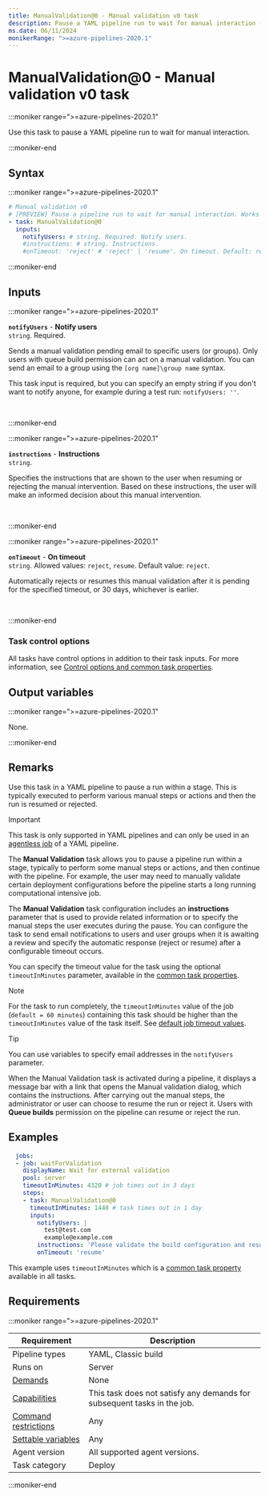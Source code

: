 ```yaml
---
title: ManualValidation@0 - Manual validation v0 task
description: Pause a YAML pipeline run to wait for manual interaction (Preview).
ms.date: 06/11/2024
monikerRange: ">=azure-pipelines-2020.1"
---
```


# ManualValidation@0 - Manual validation v0 task

<!-- :::description::: -->
:::moniker range=">=azure-pipelines-2020.1"

<!-- :::editable-content name="description"::: -->
Use this task to pause a YAML pipeline run to wait for manual interaction.
<!-- :::editable-content-end::: -->

:::moniker-end
<!-- :::description-end::: -->

<!-- :::syntax::: -->
## Syntax

:::moniker range=">=azure-pipelines-2020.1"

```yaml
# Manual validation v0
# [PREVIEW] Pause a pipeline run to wait for manual interaction. Works only with YAML pipelines.
- task: ManualValidation@0
  inputs:
    notifyUsers: # string. Required. Notify users. 
    #instructions: # string. Instructions. 
    #onTimeout: 'reject' # 'reject' | 'resume'. On timeout. Default: reject.
```

:::moniker-end
<!-- :::syntax-end::: -->

<!-- :::inputs::: -->
## Inputs

<!-- :::item name="notifyUsers"::: -->
:::moniker range=">=azure-pipelines-2020.1"

**`notifyUsers`** - **Notify users**<br>
`string`. Required.<br>
<!-- :::editable-content name="helpMarkDown"::: -->
Sends a manual validation pending email to specific users (or groups). Only users with queue build permission can act on a manual validation. You can send an email to a group using the `[org name]\group name` syntax.

This task input is required, but you can specify an empty string if you don't want to notify anyone, for example during a test run: `notifyUsers: ''`.
<!-- :::editable-content-end::: -->
<br>

:::moniker-end
<!-- :::item-end::: -->
<!-- :::item name="instructions"::: -->
:::moniker range=">=azure-pipelines-2020.1"

**`instructions`** - **Instructions**<br>
`string`.<br>
<!-- :::editable-content name="helpMarkDown"::: -->
Specifies the instructions that are shown to the user when resuming or rejecting the manual intervention. Based on these instructions, the user will make an informed decision about this manual intervention.
<!-- :::editable-content-end::: -->
<br>

:::moniker-end
<!-- :::item-end::: -->
<!-- :::item name="onTimeout"::: -->
:::moniker range=">=azure-pipelines-2020.1"

**`onTimeout`** - **On timeout**<br>
`string`. Allowed values: `reject`, `resume`. Default value: `reject`.<br>
<!-- :::editable-content name="helpMarkDown"::: -->
Automatically rejects or resumes this manual validation after it is pending for the specified timeout, or 30 days, whichever is earlier.
<!-- :::editable-content-end::: -->
<br>

:::moniker-end
<!-- :::item-end::: -->

### Task control options

All tasks have control options in addition to their task inputs. For more information, see [Control options and common task properties](/azure/devops/pipelines/yaml-schema/steps-task#common-task-properties).
<!-- :::inputs-end::: -->

<!-- :::outputVariables::: -->
## Output variables

:::moniker range=">=azure-pipelines-2020.1"

None.

:::moniker-end
<!-- :::outputVariables-end::: -->

<!-- :::remarks::: -->
<!-- :::editable-content name="remarks"::: -->
## Remarks

Use this task in a YAML pipeline to pause a run within a stage. This is typically executed to perform various manual steps or actions and then the run is resumed or rejected.

> [!IMPORTANT]
> This task is only supported in YAML pipelines and can only be used in an [agentless job](/azure/devops/pipelines/process/phases#server-jobs) of a YAML pipeline.

The **Manual Validation** task allows you to pause a pipeline run within a stage, typically to perform some manual steps or actions, and then continue with the pipeline. For example, the user may need to manually validate certain deployment configurations before the pipeline starts a long running computational intensive job.

The **Manual Validation** task configuration includes an **instructions** parameter that is used to provide related information or to specify the manual steps the user executes during the pause. You can configure the task to send email notifications to users and user groups when it is awaiting a review and specify the automatic response (reject or resume) after a configurable timeout occurs.

You can specify the timeout value for the task using the optional `timeoutInMinutes` parameter, available in the [common task properties](/azure/devops/pipelines/yaml-schema/steps-task).

> [!NOTE]
> For the task to run completely, the `timeoutInMinutes` value of the job (`default = 60 minutes`) containing this task should be higher than the `timeoutInMinutes` value of the task itself. See [default job timeout values](/azure/devops/pipelines/process/phases#timeouts).

> [!TIP]
> You can use variables to specify email addresses in the `notifyUsers` parameter.

When the Manual Validation task is activated during a pipeline, it displays
a message bar with a link that opens the Manual validation dialog, which contains the instructions. After carrying out the manual steps, the administrator or user can choose to resume the run or reject it. Users with **Queue builds** permission on the pipeline can resume or reject the run.
<!-- :::editable-content-end::: -->
<!-- :::remarks-end::: -->

<!-- :::examples::: -->
<!-- :::editable-content name="examples"::: -->
## Examples

```yaml
  jobs:
  - job: waitForValidation
    displayName: Wait for external validation
    pool: server
    timeoutInMinutes: 4320 # job times out in 3 days
    steps:
    - task: ManualValidation@0
      timeoutInMinutes: 1440 # task times out in 1 day
      inputs:
        notifyUsers: |
          test@test.com
          example@example.com
        instructions: 'Please validate the build configuration and resume'
        onTimeout: 'resume'
```

This example uses `timeoutInMinutes` which is a [common task property](/azure/devops/pipelines/yaml-schema/steps-task) available in all tasks.
<!-- :::editable-content-end::: -->
<!-- :::examples-end::: -->

<!-- :::properties::: -->
## Requirements

:::moniker range=">=azure-pipelines-2020.1"

| Requirement | Description |
|-------------|-------------|
| Pipeline types | YAML, Classic build |
| Runs on | Server |
| [Demands](/azure/devops/pipelines/process/demands) | None |
| [Capabilities](/azure/devops/pipelines/agents/agents#capabilities) | This task does not satisfy any demands for subsequent tasks in the job. |
| [Command restrictions](/azure/devops/pipelines/security/templates#agent-logging-command-restrictions) | Any |
| [Settable variables](/azure/devops/pipelines/security/templates#agent-logging-command-restrictions) | Any |
| Agent version | All supported agent versions. |
| Task category | Deploy |

:::moniker-end
<!-- :::properties-end::: -->

<!-- :::see-also::: -->
<!-- :::editable-content name="seeAlso"::: -->
<!-- :::editable-content-end::: -->
<!-- :::see-also-end::: -->
